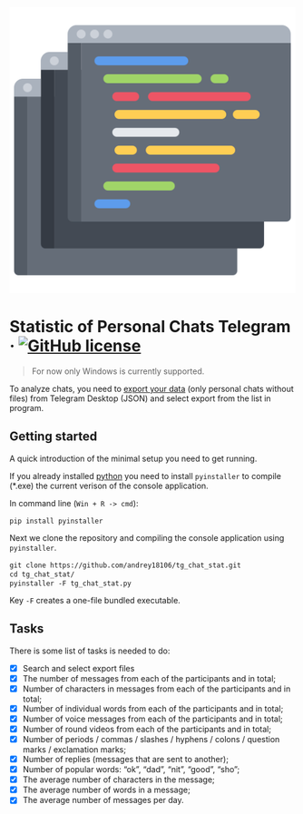 ![Logo of the project](./logo.png)

# Statistic of Personal Chats Telegram &middot; [![GitHub license](https://img.shields.io/badge/license-ISC-blue.svg?style=flat-square)](https://github.com/andrey18106/tg_chat_stat/blob/master/LICENSE)
> For now only Windows is currently supported.

To analyze chats, you need to [export your data](https://telegram.org/blog/export-and-more) (only personal chats without files) from Telegram Desktop (JSON) and select export from the list in program.

## Getting started

A quick introduction of the minimal setup you need to get running.

If you already installed [python](https://www.python.org/downloads/) you need to install `pyinstaller` to compile (*.exe) the current verison of the console application.

In command line (`Win + R -> cmd`):

```shell
pip install pyinstaller
```

Next we clone the repository and compiling the console application using `pyinstaller`.

```shell
git clone https://github.com/andrey18106/tg_chat_stat.git
cd tg_chat_stat/
pyinstaller -F tg_chat_stat.py
```

Key `-F` creates a one-file bundled executable.

## Tasks

There is some list of tasks is needed to do:

- [x] Search and select export files
- [x] The number of messages from each of the participants and in total;
- [x] Number of characters in messages from each of the participants and in total;
- [x] Number of individual words from each of the participants and in total;
- [x] Number of voice messages from each of the participants and in total;
- [x] Number of round videos from each of the participants and in total;
- [x] Number of periods / commas / slashes / hyphens / colons / question marks / exclamation marks;
- [x] Number of replies (messages that are sent to another);
- [x] Number of popular words: “ok”, “dad”, “nit”, “good”, “sho”;
- [x] The average number of characters in the message;
- [x] The average number of words in a message;
- [x] The average number of messages per day.